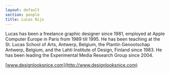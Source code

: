 ```yaml
---
layout: default
section: people
title: Lucas Nijs
---
```

Lucas has been a freelance graphic designer since 1981, employed at Apple Computer Europe in Paris from 1989 till 1995. He has been teaching at the St. Lucas School of Arts, Antwerp, Belgium, the Plantin Genootschap Antwerp, Belgium, and the Lahti Institute of Design, Finland since 1983. He has been leading the Experimental Media Research Group since 2004.

[www.designlooksnice.com](http://www.designlooksnice.com)